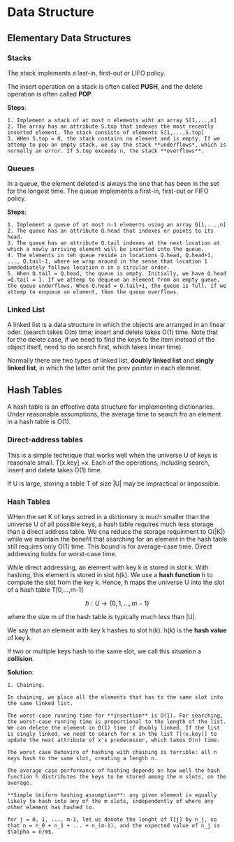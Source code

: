 # Data Structure

## Elementary Data Structures

### Stacks

The stack implements a last-in, first-out or LIFO policy. 

The insert operation on a stack is often called **PUSH**, and the delete operation is often called **POP**. 

**Steps**:
    
    1. Implement a stack of at most n elements wiht an array S[1,...,n]
    2. The array has an attribute S.top that indexes the most recently inserted element. The stack consists of elements S[1,...,S.top]
    3. WHen S.top = 0, the stack contains no element and is empty. If we attemp to pop an empty stack, we say the stack **underflows*, which is normally an error. If S.top exceeds n, the stack **overflows**.

### Queues

In a queue, the element deleted is always the one that has been in the set for the longest time. The queue implements a first-in, first-out or FIFO policy. 

**Steps**:
    
    1. Implement a queue of at most n-1 elements using an array Q[1,...,n]
    2. The queue has an attribute Q.head that indexes or points to its head.
    3. The queue has an attribute Q.tail indexes at the next location at which a newly arriving element will be inserted into the queue. 
    4. The elements in teh queue reside in locations Q.head, Q.head+1, ..., Q.tail-1, where we wrap around in the sense that location 1 immdediately follows location n in a circular order. 
    5. When Q.tail = Q.head, the queue is empty. Initially, we have Q.head =Q.tail = 1. If we attemp to dequeue an element from an empty queue, the queue underflows. When Q.head = Q.tail+1, the queue is full. If we attemp to enqueue an element, then the queue overflows. 

### Linked List

A linked list is a data structure in which the objects are arranged in an linear oder. (search takes O(n) time; insert and delete takes O(1) time. Note that for the delete case, if we need to find the keys fo the item instead of the object itself, need to do search first, which takes linear time).

Normally there are two types of linked list, **doubly linked list** and **singly linked list**, in which the latter omit the prev pointer in each elemnet. 

## Hash Tables

A hash table is an effective data structure for implementing dictionaries. Under reasonable assumptions, the average time to search fro an element in a hash table is O(1).

### Direct-address tables

This is a simple technique that works well when the universe U of keys is reasonale small. T[x.key] =x. Each of the operations, including search, insert and delete takes O(1) time. 

If U is large, storing a table T of size |U| may be impractical or impossible. 

### Hash Tables

WHen the set K of keys sotred in a dictionary is much smaller than the universe U of all possible keys, a hash table requires much less storage than a direct address table. We cna reduce the storage requirment to O(|K|) while we maintain the benefit that searching for an element in the hash table still requires only O(1) time. This bound is for average-case time. Direct addressing holds for worst-case time. 

While direct addressing, an element with key k is stored in slot k. With hashing, this element is stored in slot h(k). We use a **hash function** h to compute the slot from the key k. Hence, h maps the universe U into the slot of a hash table T[0,...,m-1]

```math
    h: U \rightarrow \{0, 1, ..., m-1\}
```
where the size m of the hash table is typically much less than |U|. 

We say that an element with key k hashes to slot h(k). h(k) is the **hash value** of key k. 

If two or multiple keys hash to the same slot, we call this situation a **collision**. 

**Solution**:
    
    1. Chaining. 

    In chaining, we place all the elements that has to the same slot into the same linked list. 

    The worst-case running time for **insertion** is O(1). For searching, the worst-case running time is proportional to the length of the list. We can delete the element in O(1) time if doubly linked. If the list is singly linked, we need to search for x in the list T[(x.key)] to update the next attribute of x's predecessor, which takes O(n) time. 

    The worst case behaviro of hashing with chaining is terrible: all n keys hash to the same slot, creating a length n. 

    The average case performance of hashing depends on how well the hash function h distributes the keys to be stored among the m slots, on the average. 

    **Simple Uniform hashing assumption**: any given element is equally likely to hash into any of the m slots, independently of where any other element has hashed to. 

    for j = 0, 1, ..., m-1, let us denote the lenght of T[j] by n_j, so that n = n_0 + n_1 + ... + n_(m-1), and the expected value of n_j is $\alpha = n/m$.
